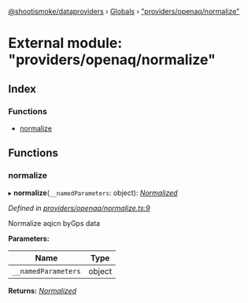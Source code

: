 [@shootismoke/dataproviders](../README.md) › [Globals](../globals.md) › ["providers/openaq/normalize"](_providers_openaq_normalize_.md)

# External module: "providers/openaq/normalize"

## Index

### Functions

* [normalize](_providers_openaq_normalize_.md#normalize)

## Functions

###  normalize

▸ **normalize**(`__namedParameters`: object): *[Normalized](_types_.md#normalized)*

*Defined in [providers/openaq/normalize.ts:9](https://github.com/shootismoke/common/blob/5e67d25/packages/dataproviders/src/providers/openaq/normalize.ts#L9)*

Normalize aqicn byGps data

**Parameters:**

Name | Type |
------ | ------ |
`__namedParameters` | object |

**Returns:** *[Normalized](_types_.md#normalized)*
